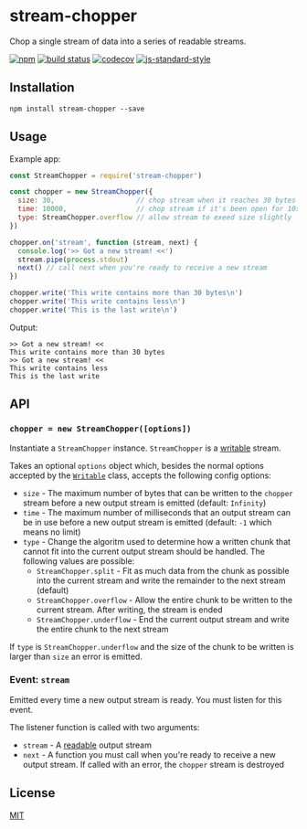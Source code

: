 # stream-chopper

Chop a single stream of data into a series of readable streams.

[![npm](https://img.shields.io/npm/v/stream-chopper.svg)](https://www.npmjs.com/package/stream-chopper)
[![build status](https://travis-ci.org/watson/stream-chopper.svg?branch=master)](https://travis-ci.org/watson/stream-chopper)
[![codecov](https://img.shields.io/codecov/c/github/watson/stream-chopper.svg)](https://codecov.io/gh/watson/stream-chopper)
[![js-standard-style](https://img.shields.io/badge/code%20style-standard-brightgreen.svg?style=flat)](https://github.com/feross/standard)

## Installation

```
npm install stream-chopper --save
```

## Usage

Example app:

```js
const StreamChopper = require('stream-chopper')

const chopper = new StreamChopper({
  size: 30,                    // chop stream when it reaches 30 bytes
  time: 10000,                 // chop stream if it's been open for 10s
  type: StreamChopper.overflow // allow stream to exeed size slightly
})

chopper.on('stream', function (stream, next) {
  console.log('>> Got a new stream! <<')
  stream.pipe(process.stdout)
  next() // call next when you're ready to receive a new stream
})

chopper.write('This write contains more than 30 bytes\n')
chopper.write('This write contains less\n')
chopper.write('This is the last write\n')
```

Output:

```
>> Got a new stream! <<
This write contains more than 30 bytes
>> Got a new stream! <<
This write contains less
This is the last write
```

## API

### `chopper = new StreamChopper([options])`

Instantiate a `StreamChopper` instance. `StreamChopper` is a [writable]
stream.

Takes an optional `options` object which, besides the normal options
accepted by the [`Writable`][writable] class, accepts the following
config options:

- `size` - The maximum number of bytes that can be written to the
  `chopper` stream before a new output stream is emitted (default:
  `Infinity`)
- `time` - The maximum number of milliseconds that an output stream can
  be in use before a new output stream is emitted (default: `-1` which
  means no limit)
- `type` - Change the algoritm used to determine how a written chunk
  that cannot fit into the current output stream should be handled. The
  following values are possible:
  - `StreamChopper.split` - Fit as much data from the chunk as possible
    into the current stream and write the remainder to the next stream
    (default)
  - `StreamChopper.overflow` - Allow the entire chunk to be written to
    the current stream. After writing, the stream is ended
  - `StreamChopper.underflow` - End the current output stream and write
    the entire chunk to the next stream

If `type` is `StreamChopper.underflow` and the size of the chunk to be
written is larger than `size` an error is emitted.

### Event: `stream`

Emitted every time a new output stream is ready. You must listen for
this event.

The listener function is called with two arguments:

- `stream` - A [readable] output stream
- `next` - A function you must call when you're ready to receive a new
  output stream. If called with an error, the `chopper` stream is
  destroyed

## License

[MIT](https://github.com/watson/stream-chopper/blob/master/LICENSE)

[writable]: https://nodejs.org/api/stream.html#stream_class_stream_writable
[readable]: https://nodejs.org/api/stream.html#stream_class_stream_readable
